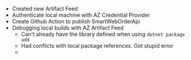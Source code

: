 - Created new Artifact Feed
- Authenticate local machine with AZ Credential Provider
- Create Github Action to publish SmartWebOrderApi
- Debugging local builds with AZ Artifact Feed
	- Can't already have the library defined when using `dotnet package add`
	- Had conflicts with local package references. Got stupid error
	-